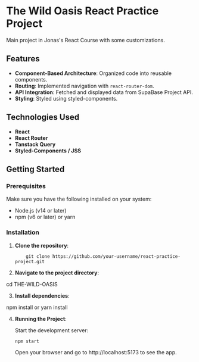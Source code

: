 # The Wild Oasis React Practice Project

Main project in Jonas's React Course with some customizations.

## Features

-   **Component-Based Architecture**: Organized code into reusable components.
-   **Routing**: Implemented navigation with `react-router-dom`.
-   **API Integration**: Fetched and displayed data from SupaBase Project API.
-   **Styling**: Styled using styled-components.

## Technologies Used

-   **React**
-   **React Router**
-   **Tanstack Query**
-   **Styled-Components / JSS**

## Getting Started

### Prerequisites

Make sure you have the following installed on your system:

-   Node.js (v14 or later)
-   npm (v6 or later) or yarn

### Installation

1. **Clone the repository**:

    ```
        git clone https://github.com/your-username/react-practice-project.git
    ```

2. **Navigate to the project directory**:

cd THE-WILD-OASIS

3. **Install dependencies**:

npm install or yarn install

4.  **Running the Project**:

    Start the development server:

        npm start

    Open your browser and go to http://localhost:5173 to see the app.
